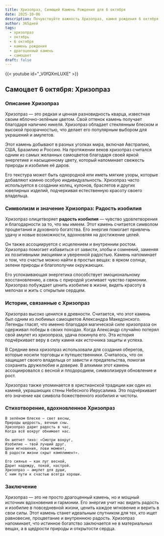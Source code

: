 ```yaml
---
title: Хризопраз, Сияющий Камень Рождения для 6 октября
date: 2025-10-06
description: Почувствуйте важность Хризопраз, камня рождения 6 октября, который символизирует Радость изобилия. Пусть его красота и значение осветят ваш день.
author: 365дней
tags:
  - хризопраз
  - октябрь
  - 6 октября
  - камень рождения
  - драгоценный камень
  - самоцвет
draft: false
---
```


{{< youtube id="_V0fQXmLUXE" >}}

## Самоцвет 6 октября: Хризопраз

### Описание Хризопраз

Хризопраз — это редкая и ценная разновидность кварца, известная своим яблочно-зелёным цветом. Свой оттенок камень получает благодаря наличию никеля. Хризопраз обладает стеклянным блеском и высокой прозрачностью, что делает его популярным выбором для украшений и амулетов.

Этот камень добывают в разных уголках мира, включая Австралию, США, Бразилию и Россию. На протяжении веков хризопраз считался одним из самых желанных самоцветов благодаря своей яркой энергетике и насыщенному цвету, который напоминает свежесть природы и изобилие её даров.

Его текстура может быть однородной или иметь мягкие узоры, которые добавляют камню особую индивидуальность. Хризопраз часто используется в создании колец, кулонов, браслетов и других ювелирных изделий, подчеркивая естественную красоту своего владельца.

### Символизм и значение Хризопраз: Радость изобилия

Хризопраз олицетворяет **радость изобилия** — чувство удовлетворения и благодарности за то, что мы имеем. Этот камень считается символом процветания и духовного богатства. Его энергия помогает привлечь удачу и новые возможности, вдохновляя на достижение целей.

Он также ассоциируется с исцелением и внутренним ростом. Хризопраз помогает избавиться от зависти, злобы и сомнений, заменяя их позитивными эмоциями и уверенной радостью. Камень напоминает о том, что счастье можно найти в простых вещах: в ярком солнце, зелени природы и благополучии окружающих.

Его успокаивающая энергетика способствует эмоциональному восстановлению, а связь с природой усиливает чувство гармонии. Хризопраз побуждает ценить изобилие в жизни, видеть красоту в мелочах и жить с открытым сердцем.

### Истории, связанные с Хризопраз

Хризопраз высоко ценился в древности. Считается, что этот камень был одним из любимых самоцветов Александра Македонского. Легенды гласят, что именно благодаря магической силе хризопраза он одерживал победы в своих походах. Когда Александр случайно потерял свой амулет из хризопраза, удача покинула его. Эта история подчёркивает веру в силу камня как источника защиты и успеха.

В Средние века хризопраз использовали для создания оберегов, которые носили торговцы и путешественники. Считалось, что он защищает своего владельца от зависти и предательства, помогая сохранять дружелюбие и доверие. В алхимии этот камень ассоциировался с весной и плодородием, символизируя обновление и рост.

Хризопраз также упоминается в христианской традиции как один из камней, украшающих стены Небесного Иерусалима. Это подчёркивает его значение как символа божественного изобилия и чистоты.

### Стихотворение, вдохновленное Хризопраз

```
В зелёном блеске — свет весны,  
Природы щедрость, вечные сны.  
Хризопраз дарит радость в час,  
Когда всё вокруг обнимает нас.

Он шепчет тихо: «Смотри вокруг,  
Изобилие — твой лучший друг.  
Цени мгновения, лови момент,  
В радости жизни скрыт комплимент».

Его сиянье — как луг весной,  
Дарит надежду, покой, настрой.  
Хризопраз — амулет для души,  
С ним пути к счастью всегда хороши.
```

### Заключение

Хризопраз — это не просто драгоценный камень, но и мощный источник вдохновения и гармонии. Его энергия учит нас видеть радость и изобилие в повседневной жизни, ценить каждое мгновение и верить в свои силы. Этот камень станет идеальным спутником для тех, кто ищет равновесие, процветание и внутреннюю радость. Хризопраз напоминает, что истинное богатство заключается не в материальных вещах, а в щедрости природы и открытости сердца.